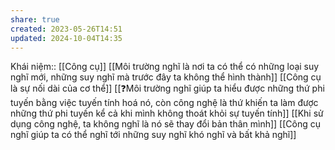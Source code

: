```yaml
---
share: true
created: 2023-05-26T14:51
updated: 2024-10-04T14:35
---
```

Khái niệm:: [[Công cụ]]
[[Môi trường nghĩ là nơi ta có thể có những loại suy nghĩ mới, những suy nghĩ mà trước đây ta không thể hình thành]]
[[Công cụ là sự nối dài của cơ thể]]
[[❓Môi trường nghĩ giúp ta hiểu được những thứ phi tuyến bằng việc tuyến tính hoá nó, còn công nghệ là thứ khiến ta làm được những thứ phi tuyến kể cả khi mình không thoát khỏi sự tuyến tính]]
[[Khi sử dụng công nghệ, ta không nghĩ là nó sẽ thay đổi bản thân mình]]
[[Công cụ nghĩ giúp ta có thể nghĩ tới những suy nghĩ khó nghĩ và bất khả nghĩ]]